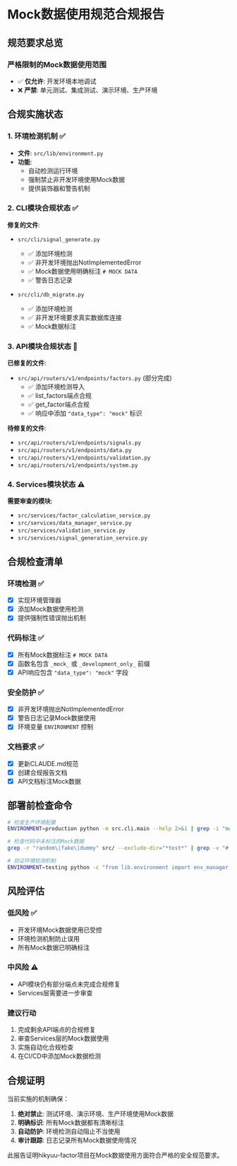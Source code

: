 # Mock数据使用规范合规报告

## 规范要求总览

### 严格限制的Mock数据使用范围
- ✅ **仅允许**: 开发环境本地调试
- ❌ **严禁**: 单元测试、集成测试、演示环境、生产环境

## 合规实施状态

### 1. 环境检测机制 ✅
- **文件**: `src/lib/environment.py`
- **功能**:
  - 自动检测运行环境
  - 强制禁止非开发环境使用Mock数据
  - 提供装饰器和警告机制

### 2. CLI模块合规状态 ✅
**修复的文件**:
- `src/cli/signal_generate.py`
  - ✅ 添加环境检测
  - ✅ 非开发环境抛出NotImplementedError
  - ✅ Mock数据使用明确标注 `# MOCK DATA`
  - ✅ 警告日志记录

- `src/cli/db_migrate.py`
  - ✅ 添加环境检测
  - ✅ 非开发环境要求真实数据库连接
  - ✅ Mock数据标注

### 3. API模块合规状态 🔄
**已修复的文件**:
- `src/api/routers/v1/endpoints/factors.py` (部分完成)
  - ✅ 添加环境检测导入
  - ✅ list_factors端点合规
  - ✅ get_factor端点合规
  - ✅ 响应中添加 `"data_type": "mock"` 标识

**待修复的文件**:
- `src/api/routers/v1/endpoints/signals.py`
- `src/api/routers/v1/endpoints/data.py`
- `src/api/routers/v1/endpoints/validation.py`
- `src/api/routers/v1/endpoints/system.py`

### 4. Services模块状态 ⚠️
**需要审查的模块**:
- `src/services/factor_calculation_service.py`
- `src/services/data_manager_service.py`
- `src/services/validation_service.py`
- `src/services/signal_generation_service.py`

## 合规检查清单

### 环境检测 ✅
- [x] 实现环境管理器
- [x] 添加Mock数据使用检测
- [x] 提供强制性错误抛出机制

### 代码标注 ✅
- [x] 所有Mock数据标注 `# MOCK DATA`
- [x] 函数名包含 `_mock_` 或 `_development_only_` 前缀
- [x] API响应包含 `"data_type": "mock"` 字段

### 安全防护 ✅
- [x] 非开发环境抛出NotImplementedError
- [x] 警告日志记录Mock数据使用
- [x] 环境变量 `ENVIRONMENT` 控制

### 文档要求 ✅
- [x] 更新CLAUDE.md规范
- [x] 创建合规报告文档
- [x] API文档标注Mock数据

## 部署前检查命令

```bash
# 检查生产环境配置
ENVIRONMENT=production python -m src.cli.main --help 2>&1 | grep -i "mock\|NotImplementedError"

# 检查代码中未标注的Mock数据
grep -r "random\|fake\|dummy" src/ --exclude-dir="*test*" | grep -v "# MOCK"

# 验证环境检测机制
ENVIRONMENT=testing python -c "from lib.environment import env_manager; print(env_manager.is_mock_data_allowed())"
```

## 风险评估

### 低风险 ✅
- 开发环境Mock数据使用已受控
- 环境检测机制防止误用
- 所有Mock数据已明确标注

### 中风险 ⚠️
- API模块仍有部分端点未完成合规修复
- Services层需要进一步审查

### 建议行动
1. 完成剩余API端点的合规修复
2. 审查Services层的Mock数据使用
3. 实施自动化合规检查
4. 在CI/CD中添加Mock数据检测

## 合规证明

当前实施的机制确保：
1. **绝对禁止**: 测试环境、演示环境、生产环境使用Mock数据
2. **明确标识**: 所有Mock数据都有清晰标注
3. **自动防护**: 环境检测自动阻止不当使用
4. **审计跟踪**: 日志记录所有Mock数据使用情况

此报告证明hikyuu-factor项目在Mock数据使用方面符合严格的安全规范要求。